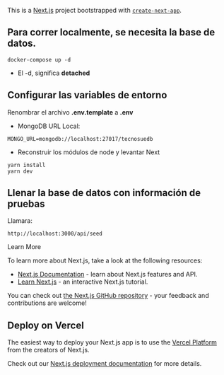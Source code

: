 This is a [Next.js](https://nextjs.org/) project bootstrapped with [`create-next-app`](https://github.com/vercel/next.js/tree/canary/packages/create-next-app).

## Para correr localmente, se necesita la base de datos.

```
docker-compose up -d
```



* El -d, significa __detached__

## Configurar las variables de entorno

Renombrar el archivo  __.env.template__ a __.env__

* MongoDB URL Local:

```
MONGO_URL=mongodb://localhost:27017/tecnosuedb
```

* Reconstruir los módulos de node y levantar Next

```
yarn install
yarn dev
```

## Llenar la base de datos con información de pruebas

Llamara:


```
http://localhost:3000/api/seed
```




Learn More

To learn more about Next.js, take a look at the following resources:

- [Next.js Documentation](https://nextjs.org/docs) - learn about Next.js features and API.
- [Learn Next.js](https://nextjs.org/learn) - an interactive Next.js tutorial.

You can check out [the Next.js GitHub repository](https://github.com/vercel/next.js/) - your feedback and contributions are welcome!

## Deploy on Vercel

The easiest way to deploy your Next.js app is to use the [Vercel Platform](https://vercel.com/new?utm_medium=default-template&filter=next.js&utm_source=create-next-app&utm_campaign=create-next-app-readme) from the creators of Next.js.

Check out our [Next.js deployment documentation](https://nextjs.org/docs/deployment) for more details.
